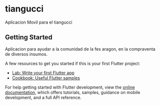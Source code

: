 # tiangucci

Aplicacion Movil para el tiangucci

## Getting Started

Aplicacion para ayudar a la comunidad de la fes aragon, en la compraventa de diversos insumos.

A few resources to get you started if this is your first Flutter project:

- [Lab: Write your first Flutter app](https://docs.flutter.dev/get-started/codelab)
- [Cookbook: Useful Flutter samples](https://docs.flutter.dev/cookbook)

For help getting started with Flutter development, view the
[online documentation](https://docs.flutter.dev/), which offers tutorials,
samples, guidance on mobile development, and a full API reference.
